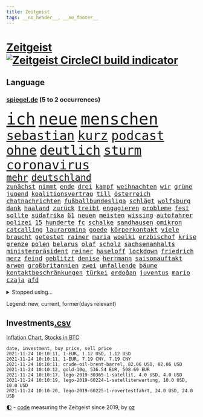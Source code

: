 ```yaml
---
title: Zeitgeist
tags: __no_header__, __no_footer__
---
```


# [Zeitgeist](https://oliz.io/zeitgeist/) [![Zeitgeist CircleCI build indicator](https://circleci.com/gh/ooz/zeitgeist.svg?style=shield)](https://circleci.com/gh/ooz/zeitgeist)

## Language

<h3><a href="https://www.spiegel.de" target="_blank">spiegel.de</a> (5 to 2 occurrences)</h3>
<p style="font-family:monospace">
<span style="font-size:32pt"><a href="news_links.html#ich" class="current">ich</a></span>
<span style="font-size:32pt"><a href="news_links.html#neue" class="current">neue</a></span>
<span style="font-size:32pt"><a href="news_links.html#menschen" class="current">menschen</a></span>
<br>
<span style="font-size:25pt"><a href="news_links.html#sebastian" class="current">sebastian</a></span>
<span style="font-size:25pt"><a href="news_links.html#kurz" class="current">kurz</a></span>
<span style="font-size:25pt"><a href="news_links.html#podcast" class="current">podcast</a></span>
<span style="font-size:25pt"><a href="news_links.html#ohne" class="current">ohne</a></span>
<span style="font-size:25pt"><a href="news_links.html#deutlich" class="current">deutlich</a></span>
<span style="font-size:25pt"><a href="news_links.html#sturm" class="current">sturm</a></span>
<span style="font-size:25pt"><a href="news_links.html#coronavirus" class="current">coronavirus</a></span>
<br>
<span style="font-size:18pt"><a href="news_links.html#mehr" class="current">mehr</a></span>
<span style="font-size:18pt"><a href="news_links.html#deutschland" class="current">deutschland</a></span>
<br>
<span style="font-size:12pt"><a href="news_links.html#zunächst" class="current">zunächst</a></span>
<span style="font-size:12pt"><a href="news_links.html#nimmt" class="current">nimmt</a></span>
<span style="font-size:12pt"><a href="news_links.html#ende" class="current">ende</a></span>
<span style="font-size:12pt"><a href="news_links.html#drei" class="current">drei</a></span>
<span style="font-size:12pt"><a href="news_links.html#kampf" class="current">kampf</a></span>
<span style="font-size:12pt"><a href="news_links.html#weihnachten" class="current">weihnachten</a></span>
<span style="font-size:12pt"><a href="news_links.html#wir" class="current">wir</a></span>
<span style="font-size:12pt"><a href="news_links.html#grüne" class="current">grüne</a></span>
<span style="font-size:12pt"><a href="news_links.html#jugend" class="current">jugend</a></span>
<span style="font-size:12pt"><a href="news_links.html#koalitionsvertrag" class="current">koalitionsvertrag</a></span>
<span style="font-size:12pt"><a href="news_links.html#till" class="new">till</a></span>
<span style="font-size:12pt"><a href="news_links.html#österreich" class="current">österreich</a></span>
<span style="font-size:12pt"><a href="news_links.html#chatnachrichten" class="new">chatnachrichten</a></span>
<span style="font-size:12pt"><a href="news_links.html#fußballbundesliga" class="current">fußballbundesliga</a></span>
<span style="font-size:12pt"><a href="news_links.html#schlägt" class="current">schlägt</a></span>
<span style="font-size:12pt"><a href="news_links.html#wolfsburg" class="current">wolfsburg</a></span>
<span style="font-size:12pt"><a href="news_links.html#dank" class="current">dank</a></span>
<span style="font-size:12pt"><a href="news_links.html#haaland" class="current">haaland</a></span>
<span style="font-size:12pt"><a href="news_links.html#zurück" class="current">zurück</a></span>
<span style="font-size:12pt"><a href="news_links.html#treibt" class="current">treibt</a></span>
<span style="font-size:12pt"><a href="news_links.html#engagieren" class="current">engagieren</a></span>
<span style="font-size:12pt"><a href="news_links.html#probleme" class="current">probleme</a></span>
<span style="font-size:12pt"><a href="news_links.html#fest" class="current">fest</a></span>
<span style="font-size:12pt"><a href="news_links.html#sollte" class="current">sollte</a></span>
<span style="font-size:12pt"><a href="news_links.html#südafrika" class="current">südafrika</a></span>
<span style="font-size:12pt"><a href="news_links.html#61" class="current">61</a></span>
<span style="font-size:12pt"><a href="news_links.html#neuen" class="current">neuen</a></span>
<span style="font-size:12pt"><a href="news_links.html#meisten" class="current">meisten</a></span>
<span style="font-size:12pt"><a href="news_links.html#wissing" class="current">wissing</a></span>
<span style="font-size:12pt"><a href="news_links.html#autofahrer" class="current">autofahrer</a></span>
<span style="font-size:12pt"><a href="news_links.html#polizei" class="current">polizei</a></span>
<span style="font-size:12pt"><a href="news_links.html#15" class="current">15</a></span>
<span style="font-size:12pt"><a href="news_links.html#hunderte" class="current">hunderte</a></span>
<span style="font-size:12pt"><a href="news_links.html#fc" class="current">fc</a></span>
<span style="font-size:12pt"><a href="news_links.html#schalke" class="current">schalke</a></span>
<span style="font-size:12pt"><a href="news_links.html#sandhausen" class="current">sandhausen</a></span>
<span style="font-size:12pt"><a href="news_links.html#omikron" class="new">omikron</a></span>
<span style="font-size:12pt"><a href="news_links.html#catcalling" class="new">catcalling</a></span>
<span style="font-size:12pt"><a href="news_links.html#lauraromina" class="new">lauraromina</a></span>
<span style="font-size:12pt"><a href="news_links.html#goede" class="new">goede</a></span>
<span style="font-size:12pt"><a href="news_links.html#körperkontakt" class="new">körperkontakt</a></span>
<span style="font-size:12pt"><a href="news_links.html#viele" class="current">viele</a></span>
<span style="font-size:12pt"><a href="news_links.html#braucht" class="current">braucht</a></span>
<span style="font-size:12pt"><a href="news_links.html#getestet" class="current">getestet</a></span>
<span style="font-size:12pt"><a href="news_links.html#rainer" class="current">rainer</a></span>
<span style="font-size:12pt"><a href="news_links.html#maria" class="current">maria</a></span>
<span style="font-size:12pt"><a href="news_links.html#woelki" class="current">woelki</a></span>
<span style="font-size:12pt"><a href="news_links.html#erzbischof" class="current">erzbischof</a></span>
<span style="font-size:12pt"><a href="news_links.html#krise" class="current">krise</a></span>
<span style="font-size:12pt"><a href="news_links.html#grenze" class="current">grenze</a></span>
<span style="font-size:12pt"><a href="news_links.html#polen" class="current">polen</a></span>
<span style="font-size:12pt"><a href="news_links.html#belarus" class="current">belarus</a></span>
<span style="font-size:12pt"><a href="news_links.html#olaf" class="current">olaf</a></span>
<span style="font-size:12pt"><a href="news_links.html#scholz" class="current">scholz</a></span>
<span style="font-size:12pt"><a href="news_links.html#sachsenanhalts" class="current">sachsenanhalts</a></span>
<span style="font-size:12pt"><a href="news_links.html#ministerpräsident" class="current">ministerpräsident</a></span>
<span style="font-size:12pt"><a href="news_links.html#reiner" class="current">reiner</a></span>
<span style="font-size:12pt"><a href="news_links.html#haseloff" class="current">haseloff</a></span>
<span style="font-size:12pt"><a href="news_links.html#lockdown" class="current">lockdown</a></span>
<span style="font-size:12pt"><a href="news_links.html#friedrich" class="current">friedrich</a></span>
<span style="font-size:12pt"><a href="news_links.html#merz" class="current">merz</a></span>
<span style="font-size:12pt"><a href="news_links.html#feind" class="current">feind</a></span>
<span style="font-size:12pt"><a href="news_links.html#geblitzt" class="current">geblitzt</a></span>
<span style="font-size:12pt"><a href="news_links.html#denise" class="current">denise</a></span>
<span style="font-size:12pt"><a href="news_links.html#herrmann" class="new">herrmann</a></span>
<span style="font-size:12pt"><a href="news_links.html#saisonauftakt" class="current">saisonauftakt</a></span>
<span style="font-size:12pt"><a href="news_links.html#arwen" class="new">arwen</a></span>
<span style="font-size:12pt"><a href="news_links.html#großbritannien" class="current">großbritannien</a></span>
<span style="font-size:12pt"><a href="news_links.html#zwei" class="current">zwei</a></span>
<span style="font-size:12pt"><a href="news_links.html#umfallende" class="new">umfallende</a></span>
<span style="font-size:12pt"><a href="news_links.html#bäume" class="current">bäume</a></span>
<span style="font-size:12pt"><a href="news_links.html#kontaktbeschränkungen" class="current">kontaktbeschränkungen</a></span>
<span style="font-size:12pt"><a href="news_links.html#türkei" class="current">türkei</a></span>
<span style="font-size:12pt"><a href="news_links.html#erdoğan" class="current">erdoğan</a></span>
<span style="font-size:12pt"><a href="news_links.html#juventus" class="current">juventus</a></span>
<span style="font-size:12pt"><a href="news_links.html#mario" class="current">mario</a></span>
<span style="font-size:12pt"><a href="news_links.html#czaja" class="current">czaja</a></span>
<span style="font-size:12pt"><a href="news_links.html#afd" class="current">afd</a></span>
</p>
<details>
<summary>Stopped using...</summary>
<p class="former" style="font-size:12pt">
geboten(401) podium(401) senat(401) stattdessen(401) wirkte(401) internationaler(400) prüfen(400) unmöglich(400) versprach(400) abgeordnete(399) appelliert(399) bundestags(399) eher(399) humanitäre(399) annegret(398) anzeige(398) ausgebrochen(398) eindrücke(398) entlassung(398) gefallen(398) infolge(398) john(398) krampkarrenbauer(398) strategie(398) street(398) timo(398) verteidigungsministerin(398) warnung(398) 6(397) antarktis(397) bayerns(397) befinden(397) charlie(397) dietmar(397) halt(397) himmel(397) homosexualität(397) israelische(397) kanzlerkandidat(397) konfrontiert(397) löst(397) pakistan(397) ronald(397) verschärfen(397) vorher(397) ausstieg(396) autofahrerin(396) coronainfizierte(396) geglückt(396) geschichten(396) her(396) verärgert(396) wechseln(396) überlebte(396) 35(395) aktuell(395) beschäftigt(395) botschaften(395) büros(395) ertragen(395) isolation(395) kauft(395) kontrollieren(395) summe(395) talent(395) who(395) besonderen(394) bruder(394) einsatzkräfte(394) ersetzen(394) großaufgebot(394) rechtsextremen(394) spott(394) terror(394) unabhängigkeit(394) vorliegt(394) weltwirtschaft(394) zwingt(394) abgang(393) arm(393) begeistern(393) brauchte(393) coronatest(393) ddr(393) fraktionschef(393) gedenken(393) gerhard(393) gezeigt(393) hinweisen(393) höchste(393) ordnet(393) passieren(393) pocht(393) pole(393) rettungsschiff(393) and(392) aufmerksamkeit(392) gebraucht(392) nahmen(392) verbindung(392) verstößen(392) amnesty(391) brexit(391) favoriten(391) flüchten(391) haftstrafe(391) kandidat(391) problemen(391) zählen(391) 44(390) anschuldigungen(390) anthony(390) arbeitslosigkeit(390) aufstieg(390) berühmt(390) fahrzeuge(390) künstler(390) leid(390) mancherorts(390) meinem(390) persönlich(390) r(390) senkt(390) souverän(390) stammen(390) zentrum(390) big(389) erbe(389) finanzieren(389) gebaut(389) kräftig(389) metropolen(389) rechts(389) siegte(389) volksrepublik(389) 94(388) bad(388) bestehen(388) potsdam(388) schwangere(388) schweigen(388) übernahme(388) abwehr(387) auftrag(387) dubai(387) hunderten(387) lehnen(387) mauer(387) stuft(387) trafen(387) unwetter(387) veröffentlichte(387) erkrankung(386) fortgesetzt(386) freigestellt(386) image(386) schwester(386) wende(386) üben(386) extremen(385) gestritten(385) heißen(385) rekordhoch(385) schwerem(385) schwieg(385) vorsprung(385) wurzeln(385) zinsen(385) 34(384) 4(384) 55(384) attacken(384) auskunft(384) langen(384) schöne(384) weitergegeben(384) wochenlang(384) zivilen(384) überlassen(384) bewertung(383) erkenntnisse(383) format(383) gelöst(383) jennifer(383) kanzlerschaft(383) andrej(382) deutschem(382) erschüttert(382) schäuble(382) 19jährige(381) anzeichen(381) aufnahme(381) dominanz(381) düstere(381) erinnern(381) freie(381) leichtathletik(381) moskaus(381) rassistischen(381) stärke(381) zustände(381) echten(380) schönsten(380) tür(380) dich(379) filmen(379) reichsten(379) todesopfer(379) holocaust(378) verfehlt(378) arabische(377) herr(377) loswerden(377) ostsee(377) abkehr(376) sitzung(376) spotify(376) 900(375) frisch(375) genauso(375) general(375) nachgewiesen(375) bangkok(374) politikerin(374) spitzenreiter(374) uefa(374) begeistert(373) herz(373) hunger(373) real(373) startups(373) empfehlung(372) erdbeben(372) fehlten(372) vieles(372) moschee(371) premierministers(371) rose(371) zugelassenen(371) golden(370) architekt(369) bartsch(369) retter(369) vorgegangen(369) tvserie(368) antrag(367) bruce(367) engpässe(367) erstattet(367) km/h(367) rahmen(367) schneider(367) 19jähriger(366) kunstwerk(366) rasen(366) football(365) sicherheitsgesetz(365) boomen(364) bürgerinnen(364) erfährt(363) hinterlässt(362) wirbel(362) enthüllungen(361) impfstoffe(361) vergangen(361) warfen(361) angewiesen(360) bundeswehrsoldaten(360) flagge(360) staus(360) ämter(360) fußballem(359) haustür(359) kapitel(359) festhalten(358) flächen(358) söhne(358) herausforderung(357) katharina(357) klees(357) patzt(357) präsidentschaft(356) dortmunder(355) chemikalien(354) geblieben(354) schätzen(354) abgeschlossen(352) gegenmaßnahmen(352) tuchel(352) überfordert(352) unterbrochen(350) coronaimpfstoffs(349) sicherheitsvorkehrungen(348) zentimeter(348) plattform(347) spionage(347) herausforderungen(346) fluss(345) impfdosen(345) spacex(345) beherrschen(344) gebieten(344) missbrauchskomplex(344) staatsoberhaupt(344) inhaftierten(343) tschechische(343) ausgetragen(342) service(341) bundesverfassungsgerichts(340) farbe(340) olympiasiegerin(340) palästinenser(340) vakzinen(339) vergeltung(339) durchsuchen(338) vorlegen(338) häuslicher(337) entführt(336) flog(336) gesichter(336) coronalockerungen(335) höchstens(335) möglichkeit(335) ertrank(333) indiana(333) größe(332) gewusst(331) cdu/csu(330) trugen(329) prozessbeginn(328) formen(326) rechter(326) unfällen(324) 13jährige(321) saale(319) 58(318) schärfer(316) dankt(313) würzburg(313) leiter(309) wetterdienst(306) außergewöhnlich(303) befanden(300) unterschrift(297) urlaubsinsel(296) knappen(295) gewinne(293) eingehen(292) zusätzlichen(289) andy(286) anna(286) autobauer(279) karriereende(279) blaue(276) verschickt(273) iii(270) abreise(269) taucher(269) silber(265) 230(264) containerschiff(261) spdkanzlerkandidat(261) kaffee(256) bahnverkehr(255) relevant(255) fluggesellschaft(252) recherche(248) verstörend(247) abbruch(246) echter(245) steuerhinterziehung(244) rausch(243) grundrechte(240) beschreiben(239) strebt(238) freizugeben(237) premierministerin(237) abheben(236) elfjährigen(236) vonovia(236) ärmsten(236) konservative(235) email(234) schwerin(234) übersehen(233) einsätzen(232) szenarien(231) durchschnitt(229) pressefreiheit(227) boxen(223) gebeten(218) beleidigte(217) rekordtief(214) proben(213) lieder(212) gewalttat(210) erdoğans(208) zahlungsmittel(208) verlag(204) idol(203) fasst(202) gauland(199) heldin(198) aufhören(197) institute(194) regierungstruppen(191) poleposition(190) verzweifelte(186) achtung(185) simone(183) vereine(183) dynamo(182) grünes(182) crystal(180) potsdamer(180) krieges(179) trier(179) 2013(178) übergriff(178) ausgelassen(177) begraben(177) hamas(177) partygäste(176) 25jährige(175) folgten(175) kiffen(175) 800(172) birgt(172) busfahrer(172) 21jährige(171) vertrieben(170) serienmörder(169) agnes(168) bond(168) heizöl(168) maier(168) bremste(167) jonathan(167) festnehmen(166) seltenes(166) vorurteilen(166) pipelines(165) hardliner(164) kurzstreckenflüge(164) stärkere(164) auszusetzen(163) erwarte(163) notenbank(163) palästinensische(163) peinlich(163) 83(162) baum(162) bereichern(162) plakat(162) riesiger(161) thriller(161) eigner(160) autofahrern(159) engagiert(159) gegend(158) gesprungen(158) wall(158) wirkten(157) flohen(156) nrwcdu(156) serbien(156) jamie(155) vorsicht(155) schwieriges(153) auftaktspiel(152) bürgern(150) tribüne(149) parkplatz(148) zusammenarbeiten(148) psychologen(147) weser(147) pandemien(145) spaziergänger(145) welterfolg(145) erlebnisse(144) fotografen(144) lee(143) treibstoff(142) homophober(141) pendler(141) staatspräsidenten(141) benzinpreis(140) lloyd(140) cumexskandal(139) end(139) truppe(139) netzwerks(138) scheiterten(138) finder(137) sammelt(137) verarbeiten(137) bestseller(136) machtwechsel(136) frühzeitig(135) getrieben(135) profil(135) aktueller(134) großstädter(134) sergej(134) ardern(133) jacinda(133) lkwunfall(133) neuseelands(133) auswärtige(132) inflationsrate(132) journal(132) atommüll(131) denis(131) erwähnt(131) lebensmitteln(131) rechtsstaatlichkeit(131) ausrücken(130) unseres(130) schwulen(129) tankstelle(129) vereinbarte(129) eisberge(128) jeweiligen(128) 60000(127) kontinuierlich(127) millionenentschädigung(127) sogleich(127) giftigen(126) aufregendsten(125) aufsichtsratschef(125) bemängelt(125) verbesserungen(124) erhöhtes(123) ressort(123) bekennt(122) furcht(122) 108(121) frühestens(121) küssen(121) 9(120) rückstau(120) warte(120) süßes(119) verrückt(119) visa(119) anwesen(118) senatoren(118) unterrichten(118) ausgabe(117) süddeutschland(117) funk(116) tibet(116) verbunden(116) beides(115) justizstreit(115) psychiatrie(115) operiert(114) lukaku(113) piraten(113) romelu(113) städter(113) usmilitär(113) axel(112) miloš(112) zeman(112) hamburgs(111) missbrauchte(111) alqaida(110) grenzkontrollen(110) symptomen(110) bdi(109) lesung(109) werkstatt(109) zugestimmt(109) blind(108) colorado(108) sang(108) ätna(108) 1994(107) übte(107) drohten(106) holocaustüberlebende(106) verstorben(106) stadions(105) gremium(104) wiegt(104) zauber(104) kosovo(103) disney(102) nrwministerpräsident(102) statements(102) abschiebungen(101) ermordung(101) fällig(101) gedroht(101) laxe(101) löbel(101) nikolas(101) 31jährige(100) glänzt(100) thiel(100) whistleblower(99) fossilen(98) justizreform(98) messerstecher(98) traten(98) weibliche(98) basketballer(97) verhaftungen(97) allgemeinwissen(96) klug(96) medaillen(96) wissenstest(96) konzerns(95) kuriose(95) websites(95) mitgerissen(94) handgreiflich(93) siebzigerjahren(93) streitthemen(93) visionen(93) amoklauf(92) beliebte(92) bestzeit(92) regelwerk(92) abbauen(91) barley(91) kapitolsturm(91) katarina(91) verlorenen(91) überarbeitet(91) 0(90) dürren(90) entzieht(90) körperlichen(90) nachhaltiger(90) schätzt(90) verbannt(90) angegangen(89) bereitgestellt(89) bundesbankchef(89) herd(89) moral(89) weidmann(89) atomwaffen(88) aufnimmt(88) erbitterten(88) gestern(88) kajak(88) parlaments(88) romy(88) schwul(88) stromschlag(88) syrische(88) tieres(88) zaza(88) 360(87) berühmteste(87) group(87) lasso(87) splitterpartei(87) verbraucherzentrale(87) anschließenden(86) cumexurteil(86) electric(86) erwischte(86) jutta(86) netzwerke(86) schmilzt(86) westküste(86) abzuwälzen(85) ali(85) ereignete(85) produktionen(85) sechste(85) 1999(84) beschimpfungen(84) flutkatastrophen(84) nachspielzeit(84) spencer(84) wmgold(84) carli(83) ch(83) schwebebalken(83) sektor(83) uniform(83) verbinden(83) heike(82) nbaprofi(82) smartphoneindustrie(82) stonehenge(82) verkehrt(82) abitur(81) angemeldet(81) eswatini(81) gewählte(81) mswati(81) pfefferspray(81) swasiland(81) unterdurchschnittlich(81) verstoßes(81) brillieren(80) böen(80) selbstbewusst(80) usermittler(80) ächzt(80) abzuschaffen(79) angepackt(79) anhängern(79) befürchtete(79) fahrerinnen(79) hochrangiges(79) umweltfreundlicher(79) verhängten(79) bewohnte(78) kräftiger(78) langes(78) samsungerbe(78) schönheitsidealen(78) sowjetrepublik(78) ungefragt(78) yong(78) guinea(77) gültig(77) immobilienkonzerns(77) inn(77) langweilig(77) 'ndrangheta(76) klimaministerium(76) neugeborenen(76) tester(76) bundestagspräsidium(75) prekäre(75) senator(75) weltklimarats(75) erschien(74) gunst(74) häfen(74) nachbarstaaten(74) verlagschef(74) wohneinheiten(74) inneren(73) kohls(73) raucher(73) regisseurs(73) gewohnt(72) human(72) lenken(72) rights(72) siegfried(72) unbequeme(72) watch(72) antje(71) betreffen(71) einbringen(71) losgegangen(71) note(71) passagierzahlen(71) saisonspiel(71) zurückgegeben(71) beschleunigung(70) früherem(70) hingewiesen(70) thrillern(70) werken(70) z(70) fiat(69) regierte(69) sitzordnung(69) verspürt(69) eugeldern(68) kohleverstromung(68) kusama(68) ratsam(68) spielmacher(68) uneinig(68) veruntreut(68) yayoi(68) 650000(67) amokfahrt(67) nachlass(67) traut(67) desolaten(66) hindern(66) nicholas(66) samsungs(66) terrorverdacht(66) verwechselt(66) erklärten(65) hilferufe(65) nacken(65) relativ(65) spaziergang(65) umgekippt(65) wahlrecht(65) weitverbreitete(65) makler(64) revolutionierte(64) streitkräften(64) wahlkampfauftakt(64) elvis(63) niedergeschlagen(63) pflanze(63) presley(63) söhnen(63) versuchter(63) zwölfjähriger(63) geschwindigkeiten(62) poltert(62) faktoren(61) körpergröße(61) springer(61) verzeichnen(61) zelten(61) dgb(60) erleichterung(60) fühlten(60) kooperieren(60) kreta(60) irritiert(59) manfred(59) starstürmer(59) uskünstler(59) wiedergeburt(59) bebte(58) einkommensteuer(58) einwanderungspolitik(58) klimawende(58) rosen(58) teamkollege(58) bands(57) blaulicht(57) gelte(57) hexe(57) mastercard(57) berufliches(56) böse(56) privathaushalte(56) symbiose(56) 36jähriger(55) buchpreis(55) geordnete(55) hamid(55) schlagzeuger(55) staatsbürgerin(55) staatspräsident(55) delivery(54) forever(54) gerichtsurteil(54) hero(54) lkwfahrern(54) pantherfortsetzung(54) preiserhöhungen(54) staatsanwältin(54) villeneuve(54) vorüber(54) wakanda(54) wirbelsturm(54) anhörung(53) drummer(53) gescheiterte(53) krieger(53) laufzeit(53) oper(53) exakt(52) gehirn(52) grenzbeamte(52) kommissarin(52) ägäis(52) bisweilen(51) blättern(51) weiblicher(51) 316(50) cringe(50) defekten(50) erpressung(50) medienhäuser(50) telefonnummer(50) balloon(49) gewerkschaftsbundes(49) gleichen(49) pflegekraft(49) versammlung(49) werner(49) durchbrechen(48) erfreut(48) grote(48) innensenator(48) jasmina(48) kampfabstimmung(48) kuhnke(48) millionenbußgeld(48) pimmel(48) tuchfühlung(48) arktis(47) rücktrittsforderungen(47) überreicht(47) 876(46) ausgetauscht(46) kzgedenkstätte(46) spiegelinterview(46) stach(46) state(46) angehören(45) brady(45) briefen(45) lahmt(45) neunzigerjahre(45) saudischen(45) adeyemi(44) eindringlich(44) radikalen(44) spdvorsitzende(44) vergessenheit(44) verhütungsmittel(44) überschaubare(44) archiv(43) genfer(43) newcastle(43) topökonom(43) kinderinterview(42) tabelle(42) verlorene(42) w(42) zugesehen(42) bahnradsport(41) bundestagswahlen(41) fußballers(41) handlungsdruck(41) haqqani(41) intellektuellen(41) machete(41) orientierung(41) rauchen(41) sirajuddin(41) vormonat(41) wmkonkurrenten(41) feindbild(40) thematisieren(40) worum(40) beschwor(39) brooklyn(39) championsleaguespiel(39) exklusiven(39) gegensätze(39) geheim(39) gründers(39) limburg(39) verlagen(39) 81jähriger(38) atomuboote(38) auszugehen(38) routine(38) räumung(38) tierschutzgesetz(38) wayne(38) 19jährigen(37) entführte(37) indopazifik(37) straftaten(37) bergbau(36) grippe(36) papiermangel(36) saudiarabiens(36) siedlung(36) agenda(35) bombenanschlag(35) leslie(35) modeste(35) riskieren(35) wettrüsten(35) zuflucht(35) durchschnittlich(34) hausdurchsuchung(34) mad(34) maike(34) menschlichen(34) söldnertruppe(34) beben(33) dreier(33) furchner(33) gange(33) irmgard(33) koeman(33) kzsekretärin(33) mehrfamilienhaus(32) straftäter(32) gaskonzern(31) gefälschtem(31) mitmischen(31) solidarisch(31) sparte(31) feministisch(30) inhalt(30) lächerlich(30) mittelfinger(30) vermitteln(30) vermögensteuer(30) überragender(30) abstinent(29) babiš(29) coronaeinbruch(29) freihandelsabkommen(29) gazpromkonzern(29) jährlich(29) kriegsschiff(29) rauswurf(29) straßenbau(29) türsteher(29) cumexgeschäften(28) fraktionsstärke(28) iranisches(28) sexleben(28) wehrlos(28) bestehenden(27) bundestagsfraktion(27) dave(27) göteborg(27) 96jährige(26) deutschlandweit(26) itzehoe(26) mützenich(26) nachfolgern(26) unterstützten(26) zugausfällen(26) comingout(25) richtern(25) sozialdemokrat(25) zurückgezogen(25) erstellen(24) falschinformationen(24) gasmarkt(24) leder(24) nicolas(24) zentralen(24) abgelegensten(23) brexitkrise(23) cancel(23) culture(23) faszinierend(23) mächtig(23) turnen(23) unangenehmen(23) zusätzlicher(23) banner(22) ema(22) dachau(21) gaslieferungen(21) hochland(21) politisches(21) wmrhythmus(21) altstadt(20) fernverkehr(20) grundversorgung(20) irving(20) kyrie(20) losgehen(20) rechnungsprüfer(20) spielerinnen(20) staatskosten(20) tabak(20) unterkunft(20) 78(19) blackout(19) foltervideos(19) steckten(19) datenleck(18) lieferwagen(18) peinliches(18) rückfällig(18) schiene(18) vergibt(18) wahldebakel(18) bedrängt(17) haifa(17) hinterbliebenen(17) kollaboration(17) raketenabwehr(17) reizgas(17) ruhig(17) streich(17) warburg(17) zeitgeist(17) fanartikel(16) köpi(16) massenschlägerei(16) steuerdeals(16) verprügelt(16) borchardt(15) erzeugt(15) leinwand(15) schlachter(15) sssiggi(15) wohnheim(15) 151(14) blutproben(14) diwstudie(14) hernández(14) hyperschallrakete(14) kläger(14) reanimieren(14) streamer(14) vorlage(14) 1974(13) abtreibungsverbot(13) aufträgen(13) cdumachtkampf(13) einhalt(13) erna(13) express(13) filmteam(13) gasversorgung(13) meeresspiegels(13) misshandeln(13) övp(13) gaspreisen(12) netflixshow(12) 174(11) bidenregierung(11) grundstück(11) simuliert(11) staates(11)
</p>
</details>
<p>Legend: <span class="new">new</span>, <span class="current">current</span>, <span class="former">former(days relevant)</span></p>

## Investments[.csv](investments.csv)

[Inflation Chart](https://inflationchart.com),
[Stocks in BTC](https://stonksinbtc.xyz/)

```
date, investment, buy price, sell price
2021-11-24 10:10:11, 1-EUR, 1.12 USD, 1.12 USD
2021-11-24 10:10:11, 1-EUR, 7.19 CNY, 7.19 CNY
2021-11-24 10:10:11, crude-oil-brent-barrel, 82.06 USD, 82.06 USD
2021-11-24 10:10:12, gold-10g, 536.54 EUR, 508.69 EUR
2021-11-24 10:10:17, lego-2019-30365-1-satellit, 4.0 USD, 4.0 USD
2021-11-24 10:10:19, lego-2019-60224-1-satellitenwartung, 10.0 USD, 10.0 USD
2021-11-24 10:10:20, lego-2019-60225-1-rovertestfahrt, 24.0 USD, 24.0 USD
```

<footer>
<a href="javascript:toggleTheme()" class="nav">🌓</a>
- <a href="https://github.com/ooz/zeitgeist">code</a> measuring the Zeitgeist since 2019, by <a href="https://oliz.io">oz</a>
</footer>
